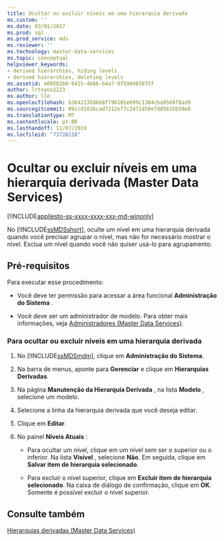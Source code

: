 ```yaml
---
title: Ocultar ou excluir níveis em uma hierarquia derivada
ms.custom: ''
ms.date: 03/01/2017
ms.prod: sql
ms.prod_service: mds
ms.reviewer: ''
ms.technology: master-data-services
ms.topic: conceptual
helpviewer_keywords:
- derived hierarchies, hiding levels
- derived hierarchies, deleting levels
ms.assetid: e00582b9-9415-4b66-b4a7-9f590d83875f
author: lrtoyou1223
ms.author: lle
ms.openlocfilehash: b364213586b8f796101e099c1384cba9569f8ad9
ms.sourcegitcommit: 09ccd103bcad7312ef7c2471d50efd85615b59e8
ms.translationtype: MT
ms.contentlocale: pt-BR
ms.lasthandoff: 11/07/2019
ms.locfileid: "73728128"
---
```

# <a name="hide-or-delete-levels-in-a-derived-hierarchy-master-data-services"></a>Ocultar ou excluir níveis em uma hierarquia derivada (Master Data Services)

[!INCLUDE[appliesto-ss-xxxx-xxxx-xxx-md-winonly](../includes/appliesto-ss-xxxx-xxxx-xxx-md-winonly.md)]

  No [!INCLUDE[ssMDSshort](../includes/ssmdsshort-md.md)], oculte um nível em uma hierarquia derivada quando você precisar agrupar o nível, mas não for necessário mostrar o nível. Exclua um nível quando você não quiser usá-lo para agrupamento.  
  
## <a name="prerequisites"></a>Pré-requisitos  
 Para executar esse procedimento:  
  
-   Você deve ter permissão para acessar a área funcional **Administração do Sistema** .  
  
-   Você deve ser um administrador de modelo. Para obter mais informações, veja [Administradores &#40;Master Data Services&#41;](../master-data-services/administrators-master-data-services.md).  
  
### <a name="to-hide-or-delete-levels-in-a-derived-hierarchy"></a>Para ocultar ou excluir níveis em uma hierarquia derivada  
  
1.  No [!INCLUDE[ssMDSmdm](../includes/ssmdsmdm-md.md)], clique em **Administração do Sistema**.  
  
2.  Na barra de menus, aponte para **Gerenciar** e clique em **Hierarquias Derivadas**.  
  
3.  Na página **Manutenção da Hierarquia Derivada** , na lista **Modelo** , selecione um modelo.  
  
4.  Selecione a linha da hierarquia derivada que você deseja editar.  
  
5.  Clique em **Editar**.  
  
6.  No painel **Níveis Atuais** :  
  
    -   Para ocultar um nível, clique em um nível sem ser o superior ou o inferior. Na lista **Visível** , selecione **Não**. Em seguida, clique em **Salvar item de hierarquia selecionado**.  
  
    -   Para excluir o nível superior, clique em **Excluir item de hierarquia selecionado**. Na caixa de diálogo de confirmação, clique em **OK**. Somente é possível excluir o nível superior.  
  
## <a name="see-also"></a>Consulte também  
    
 [Hierarquias derivadas &#40;Master Data Services&#41;](../master-data-services/derived-hierarchies-master-data-services.md)  
  
  
